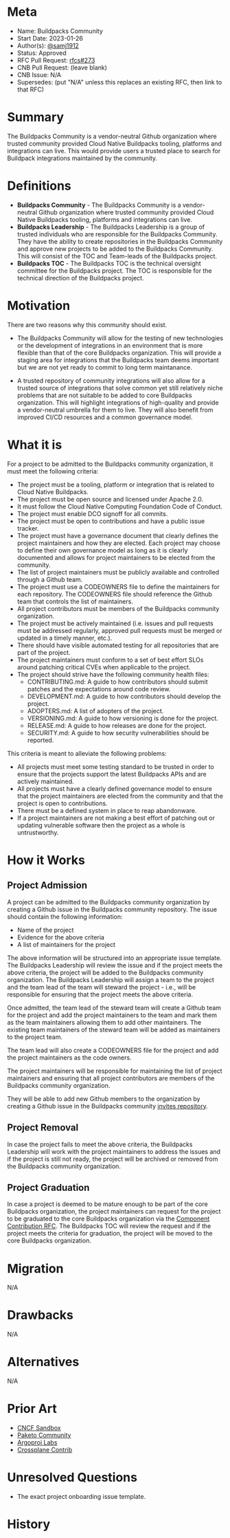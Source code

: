 # Meta
[meta]: #meta
- Name: Buildpacks Community
- Start Date: 2023-01-26
- Author(s): [@samj1912](https://github.com/samj1912)
- Status: Approved
- RFC Pull Request: [rfcs#273](https://github.com/buildpacks/rfcs/pull/273)
- CNB Pull Request: (leave blank)
- CNB Issue: N/A
- Supersedes: (put "N/A" unless this replaces an existing RFC, then link to that RFC)

# Summary
[summary]: #summary

The Buildpacks Community is a vendor-neutral Github organization where trusted community provided Cloud Native Buildpacks tooling, platforms and integrations can live. This would provide users a trusted place to search for Buildpack integrations maintained by the community.


# Definitions
[definitions]: #definitions

- **Buildpacks Community** - The Buildpacks Community is a vendor-neutral Github organization where trusted community provided Cloud Native Buildpacks tooling, platforms and integrations can live.
- **Buildpacks Leadership** - The Buildpacks Leadership is a group of trusted individuals who are responsible for the Buildpacks Community. They have the ability to create repositories in the Buildpacks Community and approve new projects to be added to the Buildpacks Community. This will consist of the TOC and Team-leads of the Buildpacks project.
- **Buildpacks TOC** - The Buildpacks TOC is the technical oversight committee for the Buildpacks project. The TOC is responsible for the technical direction of the Buildpacks project.


# Motivation
[motivation]: #motivation

There are two reasons why this community should exist.

- The Buildpacks Community will allow for the testing of new technologies or the development of integrations in an environment that is more flexible than that of the core Buildpacks organization. This will provide a staging area for integrations that the Buildpacks team deems important but we are not yet ready to commit to long term maintanance.

- A trusted repository of community integrations will also allow for a trusted source of integrations that solve common yet still relatively niche problems that are not suitable to be added to core Buildpacks organization. This will highlight integrations of high-quality and provide a vendor-neutral umbrella for them to live. They will also benefit from improved CI/CD resources and a common governance model.

# What it is
[what-it-is]: #what-it-is

<!-- 
This provides a high level overview of the feature.

- Define any new terminology.
- Define the target persona: buildpack author, buildpack user, platform operator, platform implementor, and/or project contributor.
- Explaining the feature largely in terms of examples.
- If applicable, provide sample error messages, deprecation warnings, or migration guidance.
- If applicable, describe the differences between teaching this to existing users and new users. -->

For a project to be admitted to the Buildpacks community organization, it must meet the following criteria:

- The project must be a tooling, platform or integration that is related to Cloud Native Buildpacks.
- The project must be open source and licensed under Apache 2.0.
- It must follow the Cloud Native Computing Foundation Code of Conduct.
- The project must enable DCO signoff for all commits.
- The project must be open to contributions and have a public issue tracker.
- The project must have a governance document that clearly defines the project maintainers and how they are elected. Each project may choose to define their own governance model as long as it is clearly documented and allows for project maintainers to be elected from the community.
- The list of project maintainers must be publicly available and controlled through a Github team.
- The project must use a CODEOWNERS file to define the maintainers for each repository. The CODEOWNERS file should reference the Github team that controls the list of maintainers.
- All project contributors must be members of the Buildpacks community organization.
- The project must be actively maintained (i.e. issues and pull requests must be addressed regularly, approved pull requests must be merged or updated in a timely manner, etc.).
- There should have visible automated testing for all repositories that are part of the project.
- The project maintainers must conform to a set of best effort SLOs around patching critical CVEs when applicable to the project.
- The project should strive have the following community health files:
  - CONTRIBUTING.md: A guide to how contributors should submit patches and the expectations around code review.
  - DEVELOPMENT.md: A guide to how contributors should develop the project.
  - ADOPTERS.md: A list of adopters of the project.
  - VERSIONING.md: A guide to how versioning is done for the project.
  - RELEASE.md: A guide to how releases are done for the project.
  - SECURITY.md: A guide to how security vulnerabilities should be reported.

This criteria is meant to alleviate the following problems:

- All projects must meet some testing standard to be trusted in order to ensure that the projects support the latest Buildpacks APIs and are actively maintained.
- All projects must have a clearly defined governance model to ensure that the project maintainers are elected from the community and that the project is open to contributions.
- There must be a defined system in place to reap abandonware.
- If a project maintainers are not making a best effort of patching out or updating vulnerable software then the project as a whole is untrustworthy.


# How it Works
[how-it-works]: #how-it-works

## Project Admission

A project can be admitted to the Buildpacks community organization by creating a Github issue in the Buildpacks community repository. The issue should contain the following information:

- Name of the project
- Evidence for the above criteria
- A list of maintainers for the project

The above information will be structured into an appropriate issue template. The Buildpacks Leadership will review the issue and if the project meets the above criteria, the project will be added to the Buildpacks community organization. The Buildpacks Leadership will assign a team to the project and the team lead of the team will steward the project - i.e., will be responsible for ensuring that the project meets the above criteria.

Once admitted, the team lead of the steward team will create a Github team for the project and add the project maintainers to the team and mark them as the team maintainers allowing them to add other maintainers. The existing team maintainers of the steward team will be added as maintainers to the project team.

The team lead will also create a CODEOWNERS file for the project and add the project maintainers as the code owners.

The project maintainers will be responsible for maintaining the list of project maintainers and ensuring that all project contributors are members of the Buildpacks community organization. 

They will be able to add new Github members to the organization by creating a Github issue in the Buildpacks community [invites repository](https://github.com/buildpacks-community/invites).

## Project Removal

In case the project fails to meet the above criteria, the Buildpacks Leadership will work with the project maintainers to address the issues and if the project is still not ready, the project will be archived or removed from the Buildpacks community organization.

## Project Graduation

In case a project is deemed to be mature enough to be part of the core Buildpacks organization, the project maintainers can request for the project to be graduated to the core Buildpacks organization via the [Component Contribution RFC](https://github.com/buildpacks/rfcs/blob/main/text/0108-governance-component-maintainer-role.md). The Buildpacks TOC will review the request and if the project meets the criteria for graduation, the project will be moved to the core Buildpacks organization.


# Migration
[migration]: #migration

N/A

# Drawbacks
[drawbacks]: #drawbacks


N/A

# Alternatives
[alternatives]: #alternatives

N/A

# Prior Art
[prior-art]: #prior-art

- [CNCF Sandbox](https://www.cncf.io/sandbox-projects/)
- [Paketo Community](https://github.com/paketo-buildpacks/rfcs/blob/main/text/0008-paketo-community.md)
- [Argoproj Labs](https://github.com/argoproj-labs)
- [Crossplane Contrib](https://github.com/crossplane-contrib)

# Unresolved Questions
[unresolved-questions]: #unresolved-questions

- The exact project onboarding issue template.

# History
[history]: #history


<!--
## Amended
### Meta
[meta-1]: #meta-1
- Name: (fill in the amendment name: Variable Rename)
- Start Date: (fill in today's date: YYYY-MM-DD)
- Author(s): (Github usernames)
- Amendment Pull Request: (leave blank)

### Summary

A brief description of the changes.

### Motivation

Why was this amendment necessary?
--->
